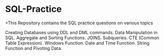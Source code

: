 # SQL-Practice


+This Repository contains the SQL practice questions on various topics

Creating Databases using DDL and DML commands.
Data Manipulation in SQL.
Aggregate and Sorting Functions.
JOINS.
Subqueries.
CTE (Common Table Expression).
Windows Function.
Date and Time Function.
String Function and Pivoting Data.
